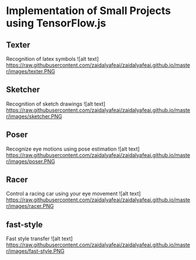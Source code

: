# Implementation of Small Projects using TensorFlow.js 

## Texter 
Recognition of latex symbols 
![alt text] https://raw.githubusercontent.com/zaidalyafeai/zaidalyafeai.github.io/master/images/texter.PNG

## Sketcher 
Recognition of sketch drawings 
![alt text] https://raw.githubusercontent.com/zaidalyafeai/zaidalyafeai.github.io/master/images/sketcher.PNG

## Poser 
Recognize eye motions using pose estimation 
![alt text] https://raw.githubusercontent.com/zaidalyafeai/zaidalyafeai.github.io/master/images/poser.PNG

## Racer
Control a racing car using your eye movement 
![alt text] https://raw.githubusercontent.com/zaidalyafeai/zaidalyafeai.github.io/master/images/racer.PNG

## fast-style 
Fast style transfer 
![alt text] https://raw.githubusercontent.com/zaidalyafeai/zaidalyafeai.github.io/master/images/fast-style.PNG
